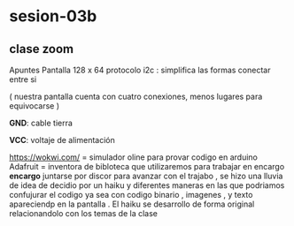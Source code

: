 # sesion-03b

## clase zoom

Apuntes
Pantalla 128 x 64
protocolo i2c : simplifica las formas conectar entre si

( nuestra pantalla cuenta con cuatro conexiones, menos lugares para equivocarse  )

**GND**: cable tierra

**VCC**: voltaje de alimentación

<https://wokwi.com/> = simulador oline para provar codigo en arduino
Adafruit = inventora de bibloteca que utilizaremos para trabajar en encargo
**encargo**
juntarse por discor para avanzar con el trajabo , se hizo una lluvia de idea de decidio por un haiku y diferentes maneras en las que podriamos confujurar el codigo ya sea con codigo binario , imagenes , y texto apareciendp en la pantalla . El haiku se desarrollo de forma original relacionandolo con los temas de la clase
